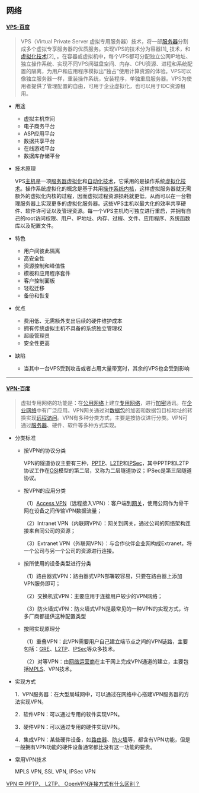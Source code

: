 ## 网络

#### [VPS-百度](http://baike.baidu.com/link?url=k2soRjAGRmO26jP9vQj3bP-O6yJMjBxSBPii8uxB7n50Ep8HkKHmL-MbTlyRCql26Zdz4HVGRXbO3thpLL7gna)

> VPS（Virtual Private Server 虚拟专用服务器）技术，将一部[服务器](http://baike.baidu.com/view/899.htm)分割成多个虚拟专享服务器的优质服务。实现VPS的技术分为容器[1][ ](undefined) 技术，和[虚拟化技术](http://baike.baidu.com/view/13605.htm)[2][ ](undefined) 。在容器或虚拟机中，每个VPS都可分配独立公网IP地址、独立操作系统、实现不同VPS间磁盘空间、内存、CPU资源、进程和系统配置的隔离，为用户和应用程序模拟出“独占”使用计算资源的体验。VPS可以像独立服务器一样，重装操作系统，安装程序，单独重启服务器。VPS为使用者提供了管理配置的自由，可用于企业虚拟化，也可以用于IDC资源租用。

* 用途

  * 虚拟主机空间
  * 电子商务平台
  * ASP应用平台
  * 数据共享平台
  * 在线游戏平台
  * 数据库存储平台

* 技术原理

  VPS[主机](http://baike.baidu.com/view/23880.htm)是一项[服务器虚拟化](http://baike.baidu.com/view/2271844.htm)和[自动化技术](http://baike.baidu.com/view/1604752.htm)，它采用的是操作系统[虚拟化技术](http://baike.baidu.com/view/13605.htm)。操作系统虚拟化的概念是基于共用[操作系统内核](http://baike.baidu.com/view/6891756.htm)，这样虚拟服务器就无需额外的虚拟化内核的过程，因而虚拟过程资源损耗就更低，从而可以在一台物理服务器上实现更多的虚拟化服务器。这些VPS主机以最大化的效率共享硬件、软件许可证以及管理资源。每一个VPS主机均可独立进行重启，并拥有自己的root访问权限、用户、IP地址、内存、过程、文件、应用程序、系统函数库以及配置文件。

* 特色

  * 用户间彼此隔离
  * 高安全性
  * 资源控制和峰值性
  * 模板和应用程序套件
  * 客户控制面板
  * 轻松迁移
  * 备份和恢复

* 优点

  * 费用低、无需额外支出后续的硬件维护成本
  * 拥有传统虚拟主机不具备的系统独立管理权
  * 超级管理员
  * 安全性更高

* 缺陷

  * 当其中一台VPS受到攻击或者占用大量带宽时，其余的VPS也会受到影响

---

#### [VPN-百度](http://baike.baidu.com/link?url=mQsKedMZxX4KULiOIs3vwmNjZiTc23o-VMCsDGaSmvE7yILlXMWsNsk9NNYC_-F8ubbIgKlZtKyeJffqdx7gyUbDRIOjKGAAs8yj_KCMVZxD4E4XJvXQQl4s8AuMX9QG)

> 虚拟专用网络的功能是：在[公用网络](http://baike.baidu.com/view/11793923.htm)上建立[专用网络](http://baike.baidu.com/view/2150902.htm)，进行[加密](http://baike.baidu.com/view/40927.htm)通讯。在[企业网络](http://baike.baidu.com/view/6998249.htm)中有广泛应用。VPN网关通过对[数据包](http://baike.baidu.com/view/25880.htm)的加密和数据包目标地址的转换实现[远程访问](http://baike.baidu.com/view/183974.htm)。VPN有多种分类方式，主要是按协议进行分类。VPN可通过[服务器](http://baike.baidu.com/view/899.htm)、硬件、软件等多种方式实现。

* 分类标准

  * 按VPN的协议分类

    VPN的隧道协议主要有三种，[PPTP](http://baike.baidu.com/view/32771.htm)、[L2TP](http://baike.baidu.com/view/32692.htm)和[IPSec](http://baike.baidu.com/view/137005.htm)，其中PPTP和L2TP协议工作在[OSI](http://baike.baidu.com/view/113948.htm)模型的第二层，又称为二层隧道协议；IPSec是第三层隧道协议。

  * 按VPN的应用分类

    （1）[Access VPN](http://baike.baidu.com/view/1542730.htm)（远程接入VPN）：客户端到[网关](http://baike.baidu.com/view/807.htm)，使用公网作为骨干网在设备之间传输VPN数据流量；

    （2）Intranet VPN（内联网VPN）：网关到网关，通过公司的网络架构连接来自同公司的资源；

    （3）Extranet VPN（外联网VPN）：与合作伙伴企业网构成Extranet，将一个公司与另一个公司的资源进行连接。

  * 按所使用的设备类型进行分类

    （1）路由器式VPN：路由器式VPN部署较容易，只要在路由器上添加VPN服务即可；

    （2）交换机式VPN：主要应用于连接用户较少的VPN网络；

    （3）防火墙式VPN：防火墙式VPN是最常见的一种VPN的实现方式，许多厂商都提供这种配置类型

  * 按照实现原理分

    （1）重叠VPN：此VPN需要用户自己建立端节点之间的VPN链路，主要包括：[GRE](http://baike.baidu.com/subview/1004/8876731.htm)、[L2TP](http://baike.baidu.com/view/32692.htm)、[IPSec](http://baike.baidu.com/view/137005.htm)等众多技术。

    （2）对等VPN：由[网络运营商](http://baike.baidu.com/view/1383414.htm)在主干网上完成VPN通道的建立，主要包括[MPLS](http://baike.baidu.com/view/16137.htm)、VPN技术。

* 实现方式

  1．VPN服务器：在大型局域网中，可以通过在网络中心搭建VPN服务器的方法实现VPN。

  2．软件VPN：可以通过专用的软件实现VPN。

  3．硬件VPN：可以通过专用的硬件实现VPN。

  4．集成VPN：某些硬件设备，如[路由器](http://baike.baidu.com/view/1360.htm)、[防火墙](http://baike.baidu.com/subview/3067/9048966.htm)等，都含有VPN功能，但是一般拥有VPN功能的硬件设备通常都比没有这一功能的要贵。

* 常用VPN技术

  MPLS VPN, SSL VPN, IPSec VPN

[VPN 中 PPTP、 L2TP、 OpenVPN连接方式有什么区别？](http://www.kzwr.com/article/108565)

